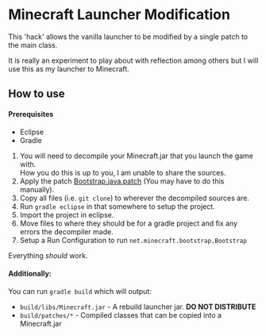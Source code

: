 Minecraft Launcher Modification
===============================

This 'hack' allows the vanilla launcher to be modified by a single patch to the main class.

It is really an experiment to play about with reflection among others but I will use this as my launcher to Minecraft.

How to use
----------
#### Prerequisites
 * Eclipse
 * Gradle

 1. You will need to decompile your Minecraft.jar that you launch the game with.  
How you do this is up to you, I am unable to share the sources.
 2. Apply the patch [Bootstrap.java.patch](./patches/net/minecraft/bootstrap/Bootstrap.java.patch) (You may have to do this manually).
 3. Copy all files (i.e. `git clone`) to wherever the decompiled sources are.
 4. Run `gradle eclipse` in that somewhere to setup the project.
 5. Import the project in eclipse.
 6. Move files to where they should be for a gradle project and fix any errors the decompiler made.
 7. Setup a Run Configuration to run `net.minecraft.bootstrap.Bootstrap`

Everything _should_ work.

#### Additionally:
You can run `gradle build` which will output:
* `build/libs/Minecraft.jar` - A rebuild launcher jar. __DO NOT DISTRIBUTE__
* `build/patches/*` - Compiled classes that can be copied into a Minecraft.jar
